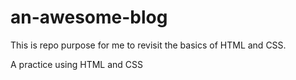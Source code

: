 # an-awesome-blog
This is repo purpose for me to revisit the basics of HTML and CSS.

A practice using HTML and CSS
